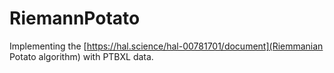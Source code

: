 # RiemannPotato
Implementing the [https://hal.science/hal-00781701/document](Riemmanian Potato algorithm) with PTBXL data. 
